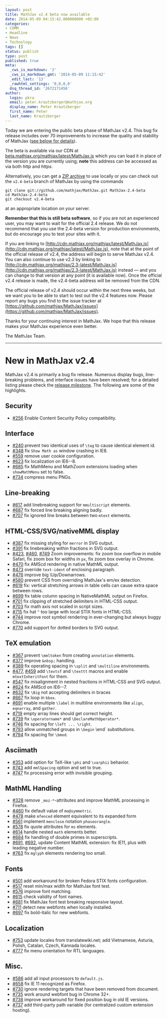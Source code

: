 ```yaml
---
layout: post
title: MathJax v2.4 beta now available
date: 2014-05-09 04:15:42.000000000 +02:00
categories:
- COMM
- Headline
- News
- Technology
tags: []
status: publish
type: post
published: true
meta:
  _cws_is_markdown: '2'
  _cws_is_markdown_gmt: '2014-05-09 11:15:42'
  _edit_last: '13'
  _rawhtml_settings: '0,0,0,0'
  dsq_thread_id: '2672171456'
author:
  login: pkra
  email: peter.krautzberger@mathjax.org
  display_name: Peter Krautzberger
  first_name: Peter
  last_name: Krautzberger
---
```


Today we are entering the public beta phase of MathJax v2.4. This bug fix release includes over 70 improvements to increase the quality and stability of MathJax ([see below for details](#new-in-mathjax-v24)).

The beta is available via our CDN at [beta.mathjax.org/mathjax/latest/MathJax.js](http://beta.mathjax.org/mathjax/latest/MathJax.js) which you can load it in place of the version you are currently using; **note** this address can be accessed as via both _http_ and _https_.

Alternatively, you can get a [ZIP archive](https://github.com/mathjax/MathJax/archive/v2.4-latest.zip) to use locally or you can check out the `v2.4-beta` branch of MathJax by using the commands

    git clone git://github.com/mathjax/MathJax.git MathJax-2.4-beta
    cd MathJax-2.4-beta
    git checkout v2.4-beta

at an appropriate location on your server.

**Remember that this is still beta software**, so if you are not an experienced user, you may want to wait for the official 2.4 release.  We do not recommend that you use the 2.4-beta version for production environments, but do encourage you to test your sites with it.

If you are linking to [http://cdn.mathjax.org/mathjax/latest/MathJax.js](http://cdn.mathjax.org/mathjax/latest/MathJax.js), note that at the point of the official release of v2.4, the address will begin to serve MathJax v2.4. You can also continue to use v2.3 by linking to [http://cdn.mathjax.org/mathjax/2.3-latest/MathJax.js](http://cdn.mathjax.org/mathjax/2.3-latest/MathJax.js) instead — and you can change to that version at any point (it is available now). Once the official v2.4 release is made, the v2.4-beta address will be removed from the CDN.

The official release of v2.4 should occur within the next three weeks, but we want you to be able to start to test out the v2.4 features now.  Please report any bugs you find to the issue tracker at [https://github.com/mathjax/MathJax/issues](https://github.com/mathjax/MathJax/issues).

Thanks for your continuing interest in MathJax.  We hope that this release makes your MathJax experience even better.

The MathJax Team.

* * *

# New in MathJax v2.4

MathJax v2.4 is primarily a bug fix release. Numerous display bugs, line-breaking problems, and interface issues have been resolved; for a detailed listing please check the [release milestone](https://github.com/mathjax/MathJax/issues?milestone=2&amp;state=closed). The following are some of the highlights.

## Security

*   [#256](https://github.com/mathjax/MathJax/issues/256) Enable Content Security Policy compatibility.

## Interface

*   [#240](https://github.com/mathjax/MathJax/issues/240) prevent two identical uses of `\tag` to cause identical element id.
*   [#348](https://github.com/mathjax/MathJax/issues/348) fix `Show Math as` window crashing in IE8.
*   [#559](https://github.com/mathjax/MathJax/issues/559) remove user cookie configuration.
*   [#623](https://github.com/mathjax/MathJax/issues/623) fix localization on IE6--8.
*   [#685](https://github.com/mathjax/MathJax/issues/685) fix MathMenu and MathZoom extensions loading when `showMathMenu` set to false.
*   [#734](https://github.com/mathjax/MathJax/issues/734) compress menu PNGs.

## Line-breaking

*   [#617](https://github.com/mathjax/MathJax/issues/617) add linebreaking support for `mmultiscript` elements.
*   [#687](https://github.com/mathjax/MathJax/issues/687) fix forced line breaking aligning badly.
*   [#707](https://github.com/mathjax/MathJax/issues/707) fix ignored line breaks between two `mtext` elements.

## HTML-CSS/SVG/nativeMML display

*   [#387](https://github.com/mathjax/MathJax/issues/387) fix missing styling for `merror` in SVG output.
*   [#391](https://github.com/mathjax/MathJax/issues/391) fix linebreaking within fractions in SVG output.
*   [#423](https://github.com/mathjax/MathJax/issues/423), [#460](https://github.com/mathjax/MathJax/issues/460), [#749](https://github.com/mathjax/MathJax/issues/749) Zoom improvements: fix zoom box overflow in mobile Safari, fix zoom box for widths in `px`, fix zoom box overlay in Chrome.
*   [#470](https://github.com/mathjax/MathJax/issues/470) fix AMScd rendering in native MathML output.
*   [#473](https://github.com/mathjax/MathJax/issues/473) override `text-ident` of enclosing paragraph.
*   [#476](https://github.com/mathjax/MathJax/issues/476) improve big \Up/Downarrows.
*   [#580](https://github.com/mathjax/MathJax/issues/580) prevent CSS from overriding MathJax's em/ex detection.
*   [#619](https://github.com/mathjax/MathJax/issues/619) fix: vertical stretching arrows in table cells can cause extra space between rows.
*   [#699](https://github.com/mathjax/MathJax/issues/699) fix table column spacing in NativeMathML output on Firefox.
*   [#701](https://github.com/mathjax/MathJax/issues/701) fix clipping of stretched delimiters in HTML-CSS output.
*   [#703](https://github.com/mathjax/MathJax/issues/703) fix math axis not scaled in script sizes.
*   [#715](https://github.com/mathjax/MathJax/issues/715) fix hat `^` too large with local STIX fonts in HTML-CSS.
*   [#744](https://github.com/mathjax/MathJax/issues/744) improve root symbol rendering in ever-changing but always buggy Chrome.
*   [#770](https://github.com/mathjax/MathJax/issues/770) add support for dotted borders to SVG output.

## TeX emulation

*   [#367](https://github.com/mathjax/MathJax/issues/376) prevent `\mmltoken` from creating `annotation` elements.
*   [#377](https://github.com/mathjax/MathJax/issues/377) improve `&nbsp;` handling.
*   [#389](https://github.com/mathjax/MathJax/issues/389) fix operating spacing in `\split` and `\multiline` environments.
*   [#477](https://github.com/mathjax/MathJax/issues/477), [#459](https://github.com/mathjax/MathJax/issues/459) add `\textsf` and `\texttt` macros and enable `mtextInheritFont` for them.
*   [#547](https://github.com/mathjax/MathJax/issues/547) fix misalignment in nested fractions in HTML-CSS and SVG output.
*   [#624](https://github.com/mathjax/MathJax/issues/624) fix AMScd on IE6--7.
*   [#632](https://github.com/mathjax/MathJax/issues/632) fix `\Big` not accepting delimiters in braces
*   [#667](https://github.com/mathjax/MathJax/issues/667) fix loop in `bbox`.
*   [#691](https://github.com/mathjax/MathJax/issues/691) enable multiple `\label` in multiline environments like `align`, `eqnarray`, and `gather`.
*   [#719](https://github.com/mathjax/MathJax/issues/719) empty array lines should get correct height.
*   [#739](https://github.com/mathjax/MathJax/issues/739) fix `\operatorname*` and `\DeclareMathOperator*`.
*   [#746](https://github.com/mathjax/MathJax/issues/746) fix spacing for `\left ... \right`.
*   [#793](https://github.com/mathjax/MathJax/issues/793) allow unmatched groups in `\begin` \end` substitutions.
*   [#794](https://github.com/mathjax/MathJax/issues/794) fix spacing for `\bmod`.

## Asciimath

*   [#353](https://github.com/mathjax/MathJax/issues/353) add option for TeX-like `\phi` and `\varphii` behavior.
*   [#743](https://github.com/mathjax/MathJax/issues/743) add `mmlSpacing` option and set to true.
*   [#747](https://github.com/mathjax/MathJax/issues/747) fix processing error with invisible grouping.

## MathML Handling

*   [#328](https://github.com/mathjax/MathJax/issues/328) remove `_moz-*`-attributes and improve MathML processing in Firefox.
*   [#460](https://github.com/mathjax/MathJax/issues/469) fix default value of `mo@symmetric`.
*   [#478](https://github.com/mathjax/MathJax/issues/478) make `mfenced` element equivalent to its expanded form
*   [#561](https://github.com/mathjax/MathJax/issues/561) implement `menclose` notation `phaseorangle`.
*   [#578](https://github.com/mathjax/MathJax/issues/578) fix quote attributes for `ms` elements.
*   [#614](https://github.com/mathjax/MathJax/issues/614) handle nested `math` elements better.
*   [#684](https://github.com/mathjax/MathJax/issues/684) fix handling of double primes in superscripts.
*   [#691](https://github.com/mathjax/MathJax/issues/696), [#692](https://github.com/mathjax/MathJax/issues/692), update Content MathML extension: fix IE11, plus with leading negative number.
*   [#763](https://github.com/mathjax/MathJax/issues/763) fix `mglyph` elements rendering too small.

## Fonts

*   [#501](https://github.com/mathjax/MathJax/issues/501) add workaround for broken Fedora STIX fonts configuration.
*   [#517](https://github.com/mathjax/MathJax/issues/517) reset min/max width for MathJax font test.
*   [#576](https://github.com/mathjax/MathJax/issues/576) improve font matching.
*   [#615](https://github.com/mathjax/MathJax/issues/615) check validity of font names.
*   [#681](https://github.com/mathjax/MathJax/issues/681) fix MathJax font test breaking responsive layout.
*   [#711](https://github.com/mathjax/MathJax/issues/711) detect new webfonts when locally installed.
*   [#697](https://github.com/mathjax/MathJax/issues/697) fix bold-italic for new webfonts.

## Localization

*   [#753](https://github.com/mathjax/MathJax/issues/753) update locales from translatewiki.net; add Vietnamese, Asturia, Polish, Catalan, Czech, Kannada locales.
*   [#777](https://github.com/mathjax/MathJax/issues/777) fix menu orientation for RTL languages.

## Misc.

*   [#586](https://github.com/mathjax/MathJax/issues/586) add all input processors to `default.js`.
*   [#658](https://github.com/mathjax/MathJax/issues/658) fix IE 11 recognized as Firefox.
*   [#730](https://github.com/mathjax/MathJax/issues/730) ignore rendering targets that have been removed from document.
*   [#735](https://github.com/mathjax/MathJax/issues/735) work around webfont bug in Chrome 32+.
*   [#738](https://github.com/mathjax/MathJax/issues/738) improve workaround for fixed position bug in old IE versions.
*   [#737](https://github.com/mathjax/MathJax/issues/737) add third-party path variable (for centralized custom extension hosting).